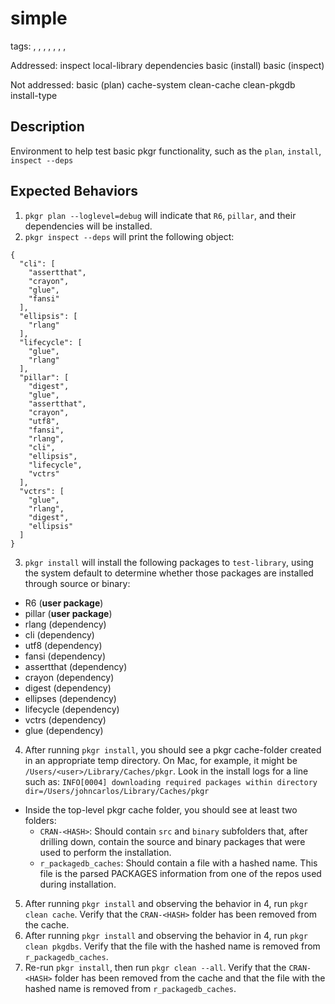 # simple

tags: , , , , , , ,

Addressed:
inspect
local-library
dependencies
basic (install)
basic (inspect)

Not addressed:
basic (plan)
cache-system
clean-cache
clean-pkgdb
install-type

## Description
Environment to help test basic pkgr functionality, such as the `plan`, `install`, `inspect --deps`

## Expected Behaviors
1. `pkgr plan --loglevel=debug` will indicate that `R6`, `pillar`, and their dependencies will be installed.
2. `pkgr inspect --deps` will print the following object:
```
{
  "cli": [
    "assertthat",
    "crayon",
    "glue",
    "fansi"
  ],
  "ellipsis": [
    "rlang"
  ],
  "lifecycle": [
    "glue",
    "rlang"
  ],
  "pillar": [
    "digest",
    "glue",
    "assertthat",
    "crayon",
    "utf8",
    "fansi",
    "rlang",
    "cli",
    "ellipsis",
    "lifecycle",
    "vctrs"
  ],
  "vctrs": [
    "glue",
    "rlang",
    "digest",
    "ellipsis"
  ]
}
```
3. `pkgr install` will install the following packages to `test-library`, using the system default to determine whether those packages are installed through source or binary:
  - R6 (**user package**)
  - pillar (**user package**)
  - rlang (dependency)
  - cli (dependency)
  - utf8 (dependency)
  - fansi (dependency)
  - assertthat (dependency)
  - crayon (dependency)
  - digest (dependency)
  - ellipses (dependency)
  - lifecycle (dependency)
  - vctrs (dependency)
  - glue (dependency)

4. After running `pkgr install`, you should see a pkgr cache-folder created in an appropriate temp directory. On Mac, for example, it might be `/Users/<user>/Library/Caches/pkgr`. Look in the install logs for a line such as: `INFO[0004] downloading required packages within directory   dir=/Users/johncarlos/Library/Caches/pkgr`
  - Inside the top-level pkgr cache folder, you should see at least two folders:
    - `CRAN-<HASH>`: Should contain `src` and `binary` subfolders that, after drilling down, contain the source and binary packages that were used to perform the installation.
    - `r_packagedb_caches`:  Should contain a file with a hashed name. This file is the parsed PACKAGES information from one of the repos used during installation.
5. After running `pkgr install` and observing the behavior in 4, run `pkgr clean cache`. Verify that the `CRAN-<HASH>` folder has been removed from the cache.
6. After running `pkgr install` and observing the behavior in 4, run `pkgr clean pkgdbs`. Verify that the file with the hashed name is removed from `r_packagedb_caches`.
7. Re-run `pkgr install`, then run `pkgr clean --all`. Verify that the `CRAN-<HASH>` folder has been removed from the cache and that the file with the hashed name is removed from `r_packagedb_caches`.
